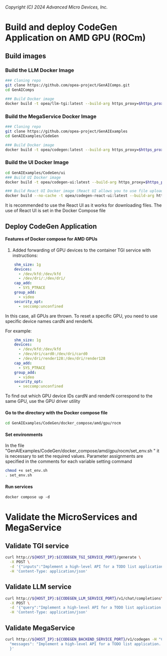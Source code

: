 ###### Copyright (C) 2024 Advanced Micro Devices, Inc.

# Build and deploy CodeGen Application on AMD GPU (ROCm)

## Build images
### Build the LLM Docker Image

```bash
### Cloning repo
git clone https://github.com/opea-project/GenAIComps.git
cd GenAIComps

### Build Docker image
docker build -t opea/llm-tgi:latest --build-arg https_proxy=$https_proxy --build-arg http_proxy=$http_proxy -f comps/llms/text-generation/tgi/Dockerfile .
```

### Build the MegaService Docker Image

```bash
### Cloning repo
git clone https://github.com/opea-project/GenAIExamples
cd GenAIExamples/CodeGen

### Build Docker image
docker build -t opea/codegen:latest --build-arg https_proxy=$https_proxy --build-arg http_proxy=$http_proxy -f Dockerfile .
```

### Build the UI Docker Image

```bash
cd GenAIExamples/CodeGen/ui
### Build UI Docker image
docker build -t opea/codegen-ui:latest --build-arg https_proxy=$https_proxy --build-arg http_proxy=$http_proxy -f ./docker/Dockerfile .

### Build React UI Docker image (React UI allows you to use file uploads)
docker build --no-cache -t opea/codegen-react-ui:latest --build-arg https_proxy=$https_proxy --build-arg http_proxy=$http_proxy -f ./docker/Dockerfile.react .
```
It is recommended to use the React UI as it works for downloading files. The use of React UI is set in the Docker Compose file
## Deploy CodeGen Application

#### Features of Docker compose for AMD GPUs
1. Added forwarding of GPU devices to the container TGI service with instructions:
```yaml
    shm_size: 1g
    devices:
      - /dev/kfd:/dev/kfd
      - /dev/dri/:/dev/dri/
    cap_add:
      - SYS_PTRACE
    group_add:
      - video
    security_opt:
      - seccomp:unconfined
```
In this case, all GPUs are thrown. To reset a specific GPU, you need to use specific device names cardN and renderN.

For example:
```yaml
    shm_size: 1g
    devices:
      - /dev/kfd:/dev/kfd
      - /dev/dri/card0:/dev/dri/card0
      - /dev/dri/render128:/dev/dri/render128
    cap_add:
      - SYS_PTRACE
    group_add:
      - video
    security_opt:
      - seccomp:unconfined
```
To find out which GPU device IDs cardN and renderN correspond to the same GPU, use the GPU driver utility

#### Go to the directory with the Docker compose file
```bash
cd GenAIExamples/CodeGen/docker_compose/amd/gpu/rocm
```
#### Set environments
In the file "GenAIExamples/CodeGen/docker_compose/amd/gpu/rocm/set_env.sh " it is necessary to set the required values. Parameter assignments are specified in the comments for each variable setting command

```bash
chmod +x set_env.sh
. set_env.sh
```
#### Run services
```
docker compose up -d
```

# Validate the MicroServices and MegaService

## Validate TGI service
```bash
curl http://${HOST_IP}:${CODEGEN_TGI_SERVICE_PORT}/generate \
  -X POST \
  -d '{"inputs":"Implement a high-level API for a TODO list application. The API takes as input an operation request and updates the TODO list in place. If the request is invalid, raise an exception.","parameters":{"max_new_tokens":256, "do_sample": true}}' \
  -H 'Content-Type: application/json'
```

## Validate LLM service

```bash
curl http://${HOST_IP}:${CODEGEN_LLM_SERVICE_PORT}/v1/chat/completions\
  -X POST \
  -d '{"query":"Implement a high-level API for a TODO list application. The API takes as input an operation request and updates the TODO list in place. If the request is invalid, raise an exception.","max_tokens":256,"top_k":10,"top_p":0.95,"typical_p":0.95,"temperature":0.01,"repetition_penalty":1.03,"streaming":true}' \
  -H 'Content-Type: application/json'
```

## Validate MegaService

```bash
curl http://${HOST_IP}:${CODEGEN_BACKEND_SERVICE_PORT}/v1/codegen -H "Content-Type: application/json" -d '{
  "messages": "Implement a high-level API for a TODO list application. The API takes as input an operation request and updates the TODO list in place. If the request is invalid, raise an exception."
  }'
```


